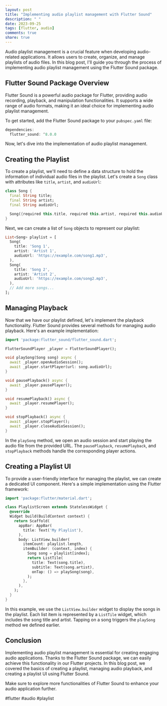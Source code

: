 ```yaml
---
layout: post
title: "Implementing audio playlist management with Flutter Sound"
description: " "
date: 2023-09-25
tags: [flutter, audio]
comments: true
share: true
---
```


Audio playlist management is a crucial feature when developing audio-related applications. It allows users to create, organize, and manage playlists of audio files. In this blog post, I'll guide you through the process of implementing audio playlist management using the Flutter Sound package.

## Flutter Sound Package Overview

Flutter Sound is a powerful audio package for Flutter, providing audio recording, playback, and manipulation functionalities. It supports a wide range of audio formats, making it an ideal choice for implementing audio playlist management.

To get started, add the Flutter Sound package to your `pubspec.yaml` file:

```dart
dependencies:
  flutter_sound: ^8.0.0
```

Now, let's dive into the implementation of audio playlist management.

## Creating the Playlist

To create a playlist, we'll need to define a data structure to hold the information of individual audio files in the playlist. Let's create a `Song` class with attributes like `title`, `artist`, and `audioUrl`:

```dart
class Song {
  final String title;
  final String artist;
  final String audioUrl;

  Song({required this.title, required this.artist, required this.audioUrl});
}
```

Next, we can create a list of `Song` objects to represent our playlist:

```dart
List<Song> playlist = [
  Song(
    title: 'Song 1',
    artist: 'Artist 1',
    audioUrl: 'https://example.com/song1.mp3',
  ),
  Song(
    title: 'Song 2',
    artist: 'Artist 2',
    audioUrl: 'https://example.com/song2.mp3',
  ),
  // Add more songs...
];
```

## Managing Playback

Now that we have our playlist defined, let's implement the playback functionality. Flutter Sound provides several methods for managing audio playback. Here's an example implementation:

```dart
import 'package:flutter_sound/flutter_sound.dart';

FlutterSoundPlayer _player = FlutterSoundPlayer();

void playSong(Song song) async {
  await _player.openAudioSession();
  await _player.startPlayer(url: song.audioUrl);
}

void pausePlayback() async {
  await _player.pausePlayer();
}

void resumePlayback() async {
  await _player.resumePlayer();
}

void stopPlayback() async {
  await _player.stopPlayer();
  await _player.closeAudioSession();
}
```

In the `playSong` method, we open an audio session and start playing the audio file from the provided URL. The `pausePlayback`, `resumePlayback`, and `stopPlayback` methods handle the corresponding player actions.

## Creating a Playlist UI

To provide a user-friendly interface for managing the playlist, we can create a dedicated UI component. Here's a simple implementation using the Flutter framework:

```dart
import 'package:flutter/material.dart';

class PlaylistScreen extends StatelessWidget {
  @override
  Widget build(BuildContext context) {
    return Scaffold(
      appBar: AppBar(
        title: Text('My Playlist'),
      ),
      body: ListView.builder(
        itemCount: playlist.length,
        itemBuilder: (context, index) {
          Song song = playlist[index];
          return ListTile(
            title: Text(song.title),
            subtitle: Text(song.artist),
            onTap: () => playSong(song),
          );
        },
      ),
    );
  }
}
```

In this example, we use the `ListView.builder` widget to display the songs in the playlist. Each list item is represented by a `ListTile` widget, which includes the song title and artist. Tapping on a song triggers the `playSong` method we defined earlier.

## Conclusion

Implementing audio playlist management is essential for creating engaging audio applications. Thanks to the Flutter Sound package, we can easily achieve this functionality in our Flutter projects. In this blog post, we covered the basics of creating a playlist, managing audio playback, and creating a playlist UI using Flutter Sound.

Make sure to explore more functionalities of Flutter Sound to enhance your audio application further.

#flutter #audio #playlist